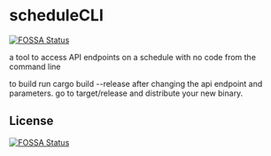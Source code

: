# scheduleCLI
[![FOSSA Status](https://app.fossa.io/api/projects/git%2Bgithub.com%2Fjtbarker%2FscheduleCLI.svg?type=shield)](https://app.fossa.io/projects/git%2Bgithub.com%2Fjtbarker%2FscheduleCLI?ref=badge_shield)

a tool to access API endpoints on a schedule with no code from the command line

to build run cargo build --release after changing the api endpoint and parameters.  go to target/release and distribute your new binary.


## License
[![FOSSA Status](https://app.fossa.io/api/projects/git%2Bgithub.com%2Fjtbarker%2FscheduleCLI.svg?type=large)](https://app.fossa.io/projects/git%2Bgithub.com%2Fjtbarker%2FscheduleCLI?ref=badge_large)